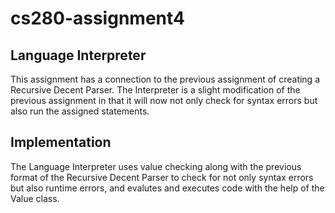 # cs280-assignment4

## Language Interpreter

This assignment has a connection to the previous assignment of creating a Recursive Decent Parser. The Interpreter is a slight modification of the previous assignment in that it will now not only check for syntax errors but also run the assigned statements.

## Implementation

The Language Interpreter uses value checking along with the previous format of the Recursive Decent Parser to check for not only syntax errors but also runtime errors, and evalutes and executes code with the help of the Value class.
